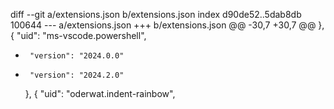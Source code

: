 diff --git a/extensions.json b/extensions.json
index d90de52..5dab8db 100644
--- a/extensions.json
+++ b/extensions.json
@@ -30,7 +30,7 @@
     },
     {
       "uid": "ms-vscode.powershell",
-      "version": "2024.0.0"
+      "version": "2024.2.0"
     },
     {
       "uid": "oderwat.indent-rainbow",
